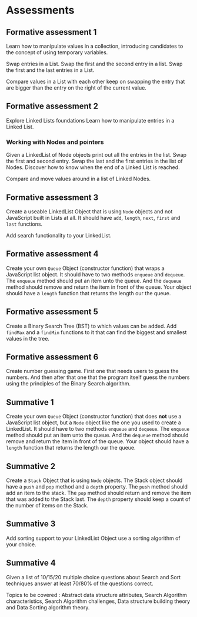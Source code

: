 # Assessments

## Formative assessment 1

Learn how to manipulate values in a collection, introducing candidates to the concept of using temporary variables.

Swap entries in a List. Swap the first and the second entry in a list. Swap the first and the last entries in a List.

Compare values in a List with each other keep on swapping the entry that are bigger than the entry on the right of the current value.

## Formative assessment 2

Explore Linked Lists foundations
Learn how to manipulate entries in a Linked List.

### Working with Nodes and pointers

Given a LinkedList of Node objects print out all the entries in the list. Swap the first and second entry. Swap the last and the first entries in the list of Nodes. Discover how to know when the end of a Linked List is reached.

Compare and move values around in a list of Linked Nodes.

## Formative assessment 3

Create a useable LinkedList Object that is using `Node` objects and not JavaScript built in Lists at all. It should have `add`, `length`, `next`, `first` and `last` functions.

Add search functionality to your LinkedList.

## Formative assessment 4

Create your own `Queue` Object (constructor function) that wraps a JavaScript list object. It should have to two methods `enqueue` and `dequeue`. The `enqueue` method should put an item unto the queue. And the `dequeue` method should remove and return the item in front of the queue. Your object should have a `length` function that returns the length our the queue.

## Formative assessment 5

Create a Binary Search Tree (BST) to which values can be added. Add `findMax` and a `findMin` functions to it that can find the biggest and smallest values in the tree.

## Formative assessment 6

Create number guessing game. First one that needs users to guess the numbers. And then after that one that the program itself guess the numbers using the principles of the Binary Search algorithm.

## Summative 1

Create your own `Queue` Object (constructor function) that does **not** use a JavaScript list object, but a `Node` object like the one you used to create a LinkedList. It should have to two methods `enqueue` and `dequeue`. The `enqueue` method should put an item unto the queue. And the `dequeue` method should remove and return the item in front of the queue. Your object should have a `length` function that returns the length our the queue.

## Summative 2

Create a `Stack` Object that is using `Node` objects. The Stack object should have a `push` and `pop` method and a `depth` property. The `push` method should add an item to the stack. The `pop` method should return and remove the item that was added to the Stack last. The `depth` property should keep a count of the number of items on the Stack.

## Summative 3

Add sorting support to your LinkedList Object use a sorting algorithm of your choice.

## Summative 4

Given a list of 10/15/20 multiple choice questions about Search and Sort techniques answer at least 70/80% of the questions correct.

Topics to be covered : Abstract data structure attributes, Search Algorithm characteristics, Search Algorithm challenges, Data structure building theory and Data Sorting algorithm theory.
